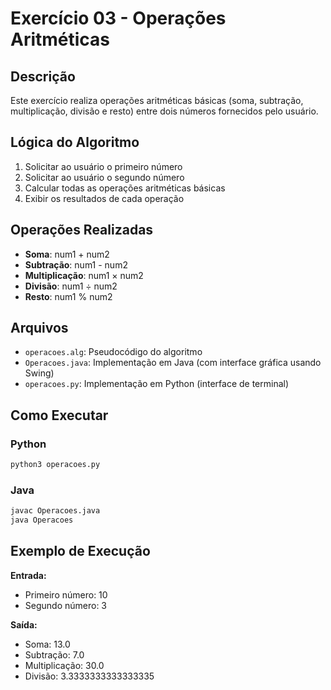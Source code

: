 # Exercício 03 - Operações Aritméticas

## Descrição

Este exercício realiza operações aritméticas básicas (soma, subtração, multiplicação, divisão e resto) entre dois números fornecidos pelo usuário.

## Lógica do Algoritmo

1. Solicitar ao usuário o primeiro número
2. Solicitar ao usuário o segundo número
3. Calcular todas as operações aritméticas básicas
4. Exibir os resultados de cada operação

## Operações Realizadas

- **Soma**: num1 + num2
- **Subtração**: num1 - num2
- **Multiplicação**: num1 × num2
- **Divisão**: num1 ÷ num2
- **Resto**: num1 % num2

## Arquivos

- `operacoes.alg`: Pseudocódigo do algoritmo
- `Operacoes.java`: Implementação em Java (com interface gráfica usando Swing)
- `operacoes.py`: Implementação em Python (interface de terminal)

## Como Executar

### Python
```bash
python3 operacoes.py
```

### Java
```bash
javac Operacoes.java
java Operacoes
```

## Exemplo de Execução

**Entrada:**
- Primeiro número: 10
- Segundo número: 3

**Saída:**
- Soma: 13.0
- Subtração: 7.0
- Multiplicação: 30.0
- Divisão: 3.3333333333333335
